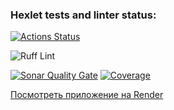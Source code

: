 ### Hexlet tests and linter status:
[![Actions Status](https://github.com/ntenengolts/python-project-52/actions/workflows/hexlet-check.yml/badge.svg)](https://github.com/ntenengolts/python-project-52/actions)

![Ruff Lint](https://github.com/ntenengolts/python-project-52/actions/workflows/lint.yml/badge.svg)

[![Sonar Quality Gate](https://sonarcloud.io/api/project_badges/measure?project=ntenengolts_python-project-52&metric=alert_status)](https://sonarcloud.io/summary/new_code?id=ntenengolts_python-project-52)
[![Coverage](https://sonarcloud.io/api/project_badges/measure?project=ntenengolts_python-project-52&metric=coverage)](https://sonarcloud.io/summary/new_code?id=ntenengolts_python-project-52)

[Посмотреть приложение на Render](https://python-project-52-t7l1.onrender.com)
